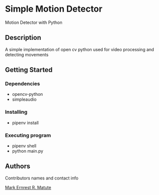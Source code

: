 # Simple Motion Detector
Motion Detector with Python

## Description

A simple implementation of open cv python used for video processing and detecting movements

## Getting Started

### Dependencies

* opencv-python
* simpleaudio

### Installing

* pipenv install

### Executing program

* pipenv shell
* python main.py

## Authors

Contributors names and contact info

[Mark Ernrest R. Matute](https://github.com/MarkMatute)
